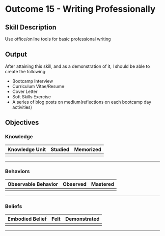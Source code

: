 # Outcome 15 - Writing Professionally

## Skill Description
Use office/online tools for basic professional writing

## Output
After attaining this skill, and as a demonstration of it, I should be able to create the following:
- Bootcamp Interview
- Curriculum Vitae/Resume
- Cover Letter
- Soft Skills Exercise
- A series of blog posts on medium(reflections on each bootcamp day activities)

## Objectives

### Knowledge

| Knowledge Unit | Studied | Memorized |
|:---|:---:|:---:|
| | | |

---

### Behaviors

| Observable Behavior | Observed | Mastered |
|:---|:---:|:---:|
| | | |

---

### Beliefs

| Embodied Belief | Felt | Demonstrated |
|:---|:---:|:---:|
| | | |

---
